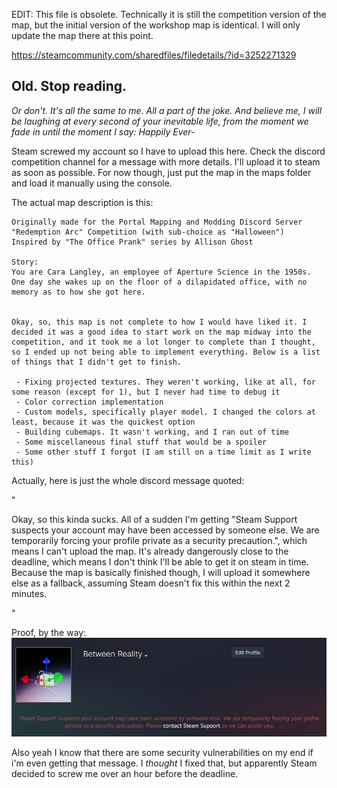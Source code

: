 EDIT: This file is obsolete. Technically it is still the competition version of the map, but the initial version of the workshop map is identical. I will only update the map there at this point.

https://steamcommunity.com/sharedfiles/filedetails/?id=3252271329


## Old. Stop reading.
*Or don't. It's all the same to me. All a part of the joke. And believe me, I will be laughing at every second of your inevitable life, from the moment we fade in until the moment I say: Happily Ever-*

Steam screwed my account so I have to upload this here. Check the discord competition channel for a message with more details. I'll upload it to steam as soon as possible. For now though, just put the map in the maps folder and load it manually using the console.

The actual map description is this:

```
Originally made for the Portal Mapping and Modding Discord Server "Redemption Arc" Competition (with sub-choice as "Halloween")
Inspired by "The Office Prank" series by Allison Ghost

Story: 
You are Cara Langley, an employee of Aperture Science in the 1950s. One day she wakes up on the floor of a dilapidated office, with no memory as to how she got here.


Okay, so, this map is not complete to how I would have liked it. I decided it was a good idea to start work on the map midway into the competition, and it took me a lot longer to complete than I thought, so I ended up not being able to implement everything. Below is a list of things that I didn't get to finish.
 
 - Fixing projected textures. They weren't working, like at all, for some reason (except for 1), but I never had time to debug it
 - Color correction implementation
 - Custom models, specifically player model. I changed the colors at least, because it was the quickest option
 - Building cubemaps. It wasn't working, and I ran out of time
 - Some miscellaneous final stuff that would be a spoiler
 - Some other stuff I forgot (I am still on a time limit as I write this)
```




Actually, here is just the whole discord message quoted:

"

Okay, so this kinda sucks. All of a sudden I'm getting "Steam Support suspects your account may have been accessed by someone else. We are temporarily forcing your profile private as a security precaution.", which means I can't upload the map. It's already dangerously close to the deadline, which means I don't think I'll be able to get it on steam in time. Because the map is basically finished though, I will upload it somewhere else as a fallback, assuming Steam doesn't fix this within the next 2 minutes.

"

Proof, by the way:
![Proof](proof.png)

Also yeah I know that there are some security vulnerabilities on my end if i'm even getting that message. I *thought* I fixed that, but apparently Steam decided to screw me over an hour before the deadline.
